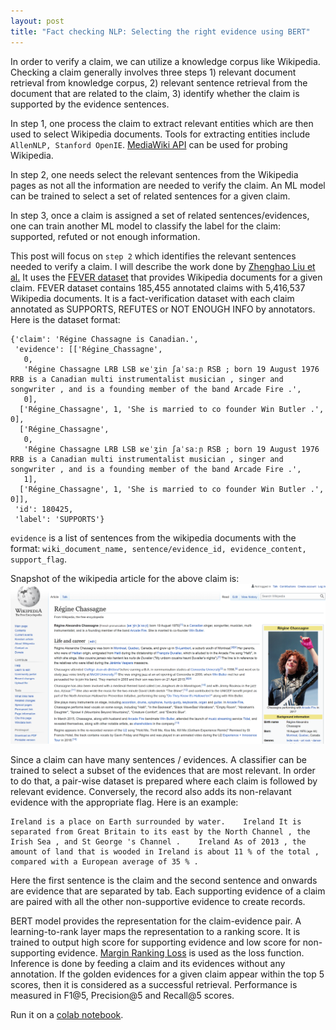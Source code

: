 ```yaml
---
layout: post
title: "Fact checking NLP: Selecting the right evidence using BERT"
---
```


In order to verify a claim, we can utilize a knowledge corpus like Wikipedia. Checking a claim generally involves three steps 1) relevant document retrieval from knowledge corpus, 2) relevant sentence retrieval from the document that are related to the claim, 3) identify whether the claim is supported by the evidence sentences.

In step 1, one process the claim to extract relevant entities which are then used to select Wikipedia documents. Tools for extracting entities include ``AllenNLP, Stanford OpenIE``. [MediaWiki API](https://www.mediawiki.org/wiki/API:%20Main_page) can be used for probing Wikipedia. 

In step 2, one needs select the relevant sentences from the Wikipedia pages as not all the information are needed to verify the claim. An ML model can be trained to select a set of related sentences for a given claim. 

In step 3, once a claim is assigned a set of related sentences/evidences, one can train another ML model to classify the label for the claim: supported, refuted or not enough information.

This post will focus on ``step 2`` which identifies the relevant sentences needed to verify a claim. I will describe the work done by [Zhenghao Liu et al.](https://www.aclweb.org/anthology/2020.acl-main.655.pdf) It uses the [FEVER dataset](https://arxiv.org/abs/1803.05355) that provides Wikipedia documents for a given claim. FEVER dataset contains 185,455 annotated claims with 5,416,537 Wikipedia documents. It is a fact-verification dataset with each claim annotated as SUPPORTS, REFUTES or NOT ENOUGH INFO by annotators. Here is the dataset format:  
```
{'claim': 'Régine Chassagne is Canadian.',
 'evidence': [['Régine_Chassagne',
   0,
   'Régine Chassagne LRB LSB ʁeˈʒin ʃaˈsaːɲ RSB ; born 19 August 1976 RRB is a Canadian multi instrumentalist musician , singer and songwriter , and is a founding member of the band Arcade Fire .',
   0],
  ['Régine_Chassagne', 1, 'She is married to co founder Win Butler .', 0],
  ['Régine_Chassagne',
   0,
   'Régine Chassagne LRB LSB ʁeˈʒin ʃaˈsaːɲ RSB ; born 19 August 1976 RRB is a Canadian multi instrumentalist musician , singer and songwriter , and is a founding member of the band Arcade Fire .',
   1],
  ['Régine_Chassagne', 1, 'She is married to co founder Win Butler .', 0]],
 'id': 180425,
 'label': 'SUPPORTS'}
```
`evidence` is a list of sentences from the wikipedia documents with the format: ``wiki_document_name, sentence/evidence_id, evidence_content, support_flag``.

Snapshot of the wikipedia article for the above claim is:  
![wiki_regina](/images/wiki_regina.PNG)

Since a claim can have many sentences / evidences. A classifier can be trained to select a subset of the evidences that are most relevant. In order to do that, a pair-wise dataset is prepared where each claim is followed by relevant evidence. Conversely, the record also adds its non-relavant evidence with the appropriate flag. Here is an example:  
```
Ireland is a place on Earth surrounded by water.	Ireland	It is separated from Great Britain to its east by the North Channel , the Irish Sea , and St George 's Channel .	Ireland	As of 2013 , the amount of land that is wooded in Ireland is about 11 % of the total , compared with a European average of 35 % .
```
Here the first sentence is the claim and the second sentence and onwards are evidence that are separated by tab. Each supporting evidence of a claim are paired with all the other non-supportive evidence to create records. 

BERT model provides the representation for the claim-evidence pair. A learning-to-rank layer maps the representation to a ranking score. It is trained to output high score for supporting evidence and low score for non-supporting evidence. [Margin Ranking Loss](https://pytorch.org/docs/stable/generated/torch.nn.MarginRankingLoss.html) is used as the loss function. Inference is done by feeding a claim and its evidences without any annotation. If the golden evidences for a given claim appear within the top 5 scores, then it is considered as a successful retrieval. Performance is measured in F1@5, Precision@5 and Recall@5 scores.  

Run it on a [colab notebook](https://colab.research.google.com/drive/1LN_qvn20_XF4BGt-mfV5Z4LWpUDNMiBd?usp=sharing). 
